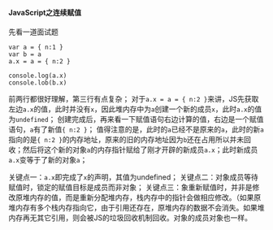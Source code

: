 #### JavaScript之连续赋值
先看一道面试题
```
var a = { n:1 }
var b = a
a.x = a = { n:2 }

console.log(a.x)
console.lob(b.x)
```
前两行都很好理解，第三行有点复杂；
对于`a.x = a = { n:2 }`来讲，JS先获取左边`a.x`的值，此时并没有`x`，因此堆内存中为`a`创建一个新的成员`x`，此时`a.x`的值为`undefined`；
创建完成后，再来看一下赋值语句右边计算的值，右边是一个赋值语句，`a`有了新值`{ n:2 }`；
值得注意的是，此时的`a`已经不是原来的`a`，此时的新`a`指向的是`{ n:2 }`的内存地址，原来的旧的内存地址因为`b`还在占用所以并未回收；然后将这个新的对象`a`的内存指针赋给了刚才开辟的新成员`a.x`；此时新成员`a.x`变等于了新的对象`a`；

关键点一：`a.x`即完成了`x`的声明，其值为undefined；
关键点二：对象成员等待赋值时，锁定的赋值目标是成员而非对象；
关键点三：象重新赋值时，并非是修改原堆内存的值，而是重新分配堆内存，栈内存中的指针会做相应修改。（如果原堆内存有多个栈内存指向它，由于引用还存在，原堆内存的数据不会消失。如果堆内存再无其它引用，则会被JS的垃圾回收机制回收。对象的成员对象也一样。
